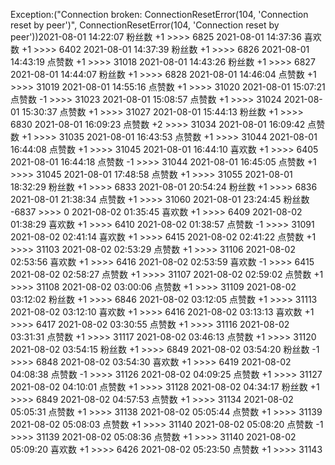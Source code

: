 Exception:("Connection broken: ConnectionResetError(104, 'Connection reset by peer')", ConnectionResetError(104, 'Connection reset by peer'))2021-08-01  14:22:07   粉丝数 +1 >>>> 6825
2021-08-01  14:37:36   喜欢数 +1 >>>> 6402
2021-08-01  14:37:39   粉丝数 +1 >>>> 6826
2021-08-01  14:43:19   点赞数 +1 >>>> 31018
2021-08-01  14:43:26   粉丝数 +1 >>>> 6827
2021-08-01  14:44:07   粉丝数 +1 >>>> 6828
2021-08-01  14:46:04   点赞数 +1 >>>> 31019
2021-08-01  14:55:16   点赞数 +1 >>>> 31020
2021-08-01  15:07:21   点赞数 -1 >>>> 31023
2021-08-01  15:08:57   点赞数 +1 >>>> 31024
2021-08-01  15:30:37   点赞数 +1 >>>> 31027
2021-08-01  15:44:13   粉丝数 +1 >>>> 6830
2021-08-01  16:09:23   点赞数 +2 >>>> 31034
2021-08-01  16:09:42   点赞数 +1 >>>> 31035
2021-08-01  16:43:53   点赞数 +1 >>>> 31044
2021-08-01  16:44:08   点赞数 +1 >>>> 31045
2021-08-01  16:44:10   喜欢数 +1 >>>> 6405
2021-08-01  16:44:18   点赞数 -1 >>>> 31044
2021-08-01  16:45:05   点赞数 +1 >>>> 31045
2021-08-01  17:48:58   点赞数 +1 >>>> 31055
2021-08-01  18:32:29   粉丝数 +1 >>>> 6833
2021-08-01  20:54:24   粉丝数 +1 >>>> 6836
2021-08-01  21:38:34   点赞数 +1 >>>> 31060
2021-08-01  23:24:45   粉丝数 -6837 >>>> 0
2021-08-02  01:35:45   喜欢数 +1 >>>> 6409
2021-08-02  01:38:29   喜欢数 +1 >>>> 6410
2021-08-02  01:38:57   点赞数 -1 >>>> 31091
2021-08-02  02:41:14   喜欢数 +1 >>>> 6415
2021-08-02  02:41:22   点赞数 +1 >>>> 31103
2021-08-02  02:53:29   点赞数 +1 >>>> 31106
2021-08-02  02:53:56   喜欢数 +1 >>>> 6416
2021-08-02  02:53:59   喜欢数 -1 >>>> 6415
2021-08-02  02:58:27   点赞数 +1 >>>> 31107
2021-08-02  02:59:02   点赞数 +1 >>>> 31108
2021-08-02  03:00:06   点赞数 +1 >>>> 31109
2021-08-02  03:12:02   粉丝数 +1 >>>> 6846
2021-08-02  03:12:05   点赞数 +1 >>>> 31113
2021-08-02  03:12:10   喜欢数 +1 >>>> 6416
2021-08-02  03:13:13   喜欢数 +1 >>>> 6417
2021-08-02  03:30:55   点赞数 +1 >>>> 31116
2021-08-02  03:31:31   点赞数 +1 >>>> 31117
2021-08-02  03:46:13   点赞数 +1 >>>> 31120
2021-08-02  03:54:15   粉丝数 +1 >>>> 6849
2021-08-02  03:54:20   粉丝数 -1 >>>> 6848
2021-08-02  03:54:30   喜欢数 +1 >>>> 6419
2021-08-02  04:08:38   点赞数 -1 >>>> 31126
2021-08-02  04:09:25   点赞数 +1 >>>> 31127
2021-08-02  04:10:01   点赞数 +1 >>>> 31128
2021-08-02  04:34:17   粉丝数 +1 >>>> 6849
2021-08-02  04:57:53   点赞数 +1 >>>> 31134
2021-08-02  05:05:31   点赞数 +1 >>>> 31138
2021-08-02  05:05:44   点赞数 +1 >>>> 31139
2021-08-02  05:08:03   点赞数 +1 >>>> 31140
2021-08-02  05:08:20   点赞数 -1 >>>> 31139
2021-08-02  05:08:36   点赞数 +1 >>>> 31140
2021-08-02  05:09:20   喜欢数 +1 >>>> 6426
2021-08-02  05:23:50   点赞数 +1 >>>> 31143
